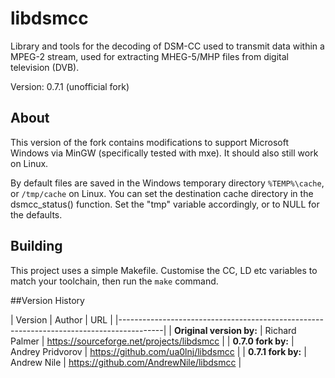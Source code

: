 # libdsmcc

Library and tools for the decoding of DSM-CC used to transmit data within a MPEG-2 stream, used for extracting MHEG-5/MHP files from digital television (DVB).

Version: 0.7.1 (unofficial fork)

## About

This version of the fork contains modifications to support Microsoft Windows via MinGW (specifically tested with mxe). It should also still work on Linux.

By default files are saved in the Windows temporary directory `%TEMP%\cache`, or `/tmp/cache` on Linux. You can set the destination cache directory in the dsmcc_status() function. Set the "tmp" variable accordingly, or to NULL for the defaults.

## Building

This project uses a simple Makefile. Customise the CC, LD etc variables to match your toolchain, then run the `make` command.

##Version History

| Version                  | Author           | URL                                       |
|-----------------------------------------------------------------------------------------|
| **Original version by:** | Richard Palmer   | https://sourceforge.net/projects/libdsmcc |
| **0.7.0 fork by:**       | Andrey Pridvorov | https://github.com/ua0lnj/libdsmcc        |
| **0.7.1 fork by:**       | Andrew Nile      | https://github.com/AndrewNile/libdsmcc    |